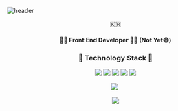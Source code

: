 ![header](https://capsule-render.vercel.app/api?type=soft&color=auto&height=150&section=header&text=YoonSangJoon&fontSize=70&animation=twinkling)

<p align="center">🇰🇷</p>

<h4 align="center">👨‍💻 Front End Developer 👨‍💻 (Not Yet😅)</center>

<h3 align="center">🧰 Technology Stack 🧰</h3>
<p align="center">
  <img src='https://img.shields.io/badge/-HTML-D35936?logo=HTML5&logoColor=white&style=flat'/>
  <img src='https://img.shields.io/badge/-CSS-3372B1?logo=CSS3&logoColor=white&style=flat'/>
  <img src='https://img.shields.io/badge/-JavaScript-F3DF51?logo=javascript&logoColor=white&style=flat'/>
  <img src='https://img.shields.io/badge/-Python-4675A6?logo=python&logoColor=white&style=flat'/>
  <img src='https://img.shields.io/badge/-ReactJs-61DAFB?logo=react&logoColor=white&style=flat'/>
</p>

<p align="center">
  <a href="https://velog.io/@arthur"><img src="https://img.shields.io/badge/Tech%20Blog-11B48A?style=flat-square&logo=Vimeo&logoColor=white&link=https://velog.io/@arthur"/></a>&nbsp
</p>
<p align="center">
  <a href="https://hits.seeyoufarm.com"><img src="https://hits.seeyoufarm.com/api/count/incr/badge.svg?url=https%3A%2F%2Fgithub.com&count_bg=%23000000&title_bg=%239BA1FF&icon=&icon_color=%23C4C2E9&title=hits&edge_flat=true"/></a>
</p>
